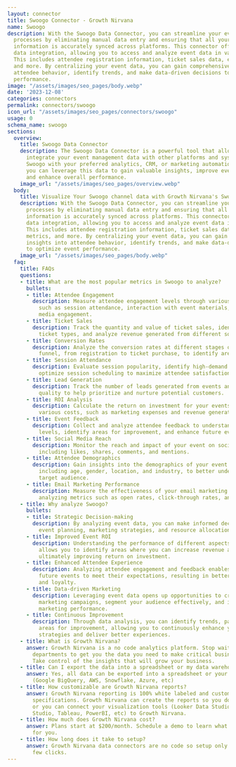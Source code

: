 ```yaml
---
layout: connector
title: Swoogo Connector - Growth Nirvana
name: Swoogo
description: With the Swoogo Data Connector, you can streamline your event management
  processes by eliminating manual data entry and ensuring that all your important
  information is accurately synced across platforms. This connector offers real-time
  data integration, allowing you to access and analyze event data in various formats.
  This includes attendee registration information, ticket sales data, engagement metrics,
  and more. By centralizing your event data, you can gain comprehensive insights into
  attendee behavior, identify trends, and make data-driven decisions to optimize event
  performance.
image: "/assets/images/seo_pages/body.webp"
date: '2023-12-08'
categories: connectors
permalink: connectors/swoogo
icon_url: "/assets/images/seo_pages/connectors/swoogo"
usage: 0
schema_name: swoogo
sections:
  overview:
    title: Swoogo Data Connector
    description: The Swoogo Data Connector is a powerful tool that allows you to seamlessly
      integrate your event management data with other platforms and systems. By connecting
      Swoogo with your preferred analytics, CRM, or marketing automation software,
      you can leverage this data to gain valuable insights, improve event planning,
      and enhance overall performance.
    image_url: "/assets/images/seo_pages/overview.webp"
  body:
    title: Visualize Your Swoogo channel data with Growth Nirvana's Swoogo Connector
    description: With the Swoogo Data Connector, you can streamline your event management
      processes by eliminating manual data entry and ensuring that all your important
      information is accurately synced across platforms. This connector offers real-time
      data integration, allowing you to access and analyze event data in various formats.
      This includes attendee registration information, ticket sales data, engagement
      metrics, and more. By centralizing your event data, you can gain comprehensive
      insights into attendee behavior, identify trends, and make data-driven decisions
      to optimize event performance.
    image_url: "/assets/images/seo_pages/body.webp"
  faq:
    title: FAQs
    questions:
    - title: What are the most popular metrics in Swoogo to analyze?
      bullets:
      - title: Attendee Engagement
        description: Measure attendee engagement levels through various touchpoints,
          such as session attendance, interaction with event materials, and social
          media engagement.
      - title: Ticket Sales
        description: Track the quantity and value of ticket sales, identify top-selling
          ticket types, and analyze revenue generated from different sources.
      - title: Conversion Rates
        description: Analyze the conversion rates at different stages of the event
          funnel, from registration to ticket purchase, to identify areas for improvement.
      - title: Session Attendance
        description: Evaluate session popularity, identify high-demand topics, and
          optimize session scheduling to maximize attendee satisfaction.
      - title: Lead Generation
        description: Track the number of leads generated from events and measure their
          quality to help prioritize and nurture potential customers.
      - title: ROI Analysis
        description: Calculate the return on investment for your events by tracking
          various costs, such as marketing expenses and revenue generated.
      - title: Event Feedback
        description: Collect and analyze attendee feedback to understand event satisfaction
          levels, identify areas for improvement, and enhance future event planning.
      - title: Social Media Reach
        description: Monitor the reach and impact of your event on social media platforms,
          including likes, shares, comments, and mentions.
      - title: Attendee Demographics
        description: Gain insights into the demographics of your event attendees,
          including age, gender, location, and industry, to better understand your
          target audience.
      - title: Email Marketing Performance
        description: Measure the effectiveness of your email marketing campaigns by
          analyzing metrics such as open rates, click-through rates, and conversions.
    - title: Why analyze Swoogo?
      bullets:
      - title: Strategic Decision-making
        description: By analyzing event data, you can make informed decisions to optimize
          event planning, marketing strategies, and resource allocation.
      - title: Improved Event ROI
        description: Understanding the performance of different aspects of your events
          allows you to identify areas where you can increase revenue and reduce costs,
          ultimately improving return on investment.
      - title: Enhanced Attendee Experience
        description: Analyzing attendee engagement and feedback enables you to tailor
          future events to meet their expectations, resulting in better attendee satisfaction
          and loyalty.
      - title: Data-driven Marketing
        description: Leveraging event data opens up opportunities to create targeted
          marketing campaigns, segment your audience effectively, and improve overall
          marketing performance.
      - title: Continuous Improvement
        description: Through data analysis, you can identify trends, patterns, and
          areas for improvement, allowing you to continuously enhance your event planning
          strategies and deliver better experiences.
    - title: What is Growth Nirvana?
      answer: Growth Nirvana is a no code analytics platform. Stop waiting for other
        departments to get you the data you need to make critical business decisions.
        Take control of the insights that will grow your business.
    - title: Can I export the data into a spreadsheet or my data warehouse?
      answer: Yes, all data can be exported into a spreadsheet or your data warehouse
        (Google BigQuery, AWS, Snowflake, Azure, etc)
    - title: How customizable are Growth Nirvana reports?
      answer: Growth Nirvana reporting is 100% white labeled and customized to your
        specifications. Growth Nirvana can create the reports so you don’t have to
        or you can connect your visualization tools (Looker Data Studio/Google Data
        Studio, Tableau, PowerBI, etc) to Growth Nirvana.
    - title: How much does Growth Nirvana cost?
      answer: Plans start at $200/month. Schedule a demo to learn what plan is best
        for you.
    - title: How long does it take to setup?
      answer: Growth Nirvana data connectors are no code so setup only requires a
        few clicks.
---
```

